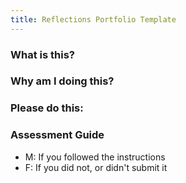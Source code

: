 ```yaml
---
title: Reflections Portfolio Template
---
```


### What is this?
### Why am I doing this?
### Please do this:
### Assessment Guide

* M: If you followed the instructions
* F: If you did not, or didn't submit it